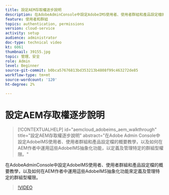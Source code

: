 ```yaml
---
title: 設定AEM存取權逐步說明
description: 在AdobeAdminConsole中設定AdobeIMS使用者、使用者群組和產品設定檔的概要教學，以及如何在AEM作者中運用這些AdobeIMS抽象化功能來定義及管理特定的群組型權限。
feature: 使用者和群組
topics: authentication, permissions
version: cloud-service
activity: setup
audience: administrator
doc-type: technical video
kt: 6061
thumbnail: 39155.jpg
topic: 管理、安全
role: Admin
level: Beginner
source-git-commit: b0bca57676813bd353213b4808f99c463272de85
workflow-type: tm+mt
source-wordcount: '120'
ht-degree: 2%

---
```



# 設定AEM存取權逐步說明

>[!CONTEXTUALHELP]
>id="aemcloud_adobeims_aem_walkthrough"
>title="設定AEM存取權逐步說明"
>abstract="在Adobe Admin Console中設定AdobeIMS使用者、使用者群組和產品設定檔的概要教學，以及如何在AEM作者中運用這些AdobeIMS抽象化功能，以定義及管理特定的群組型權限。"

在AdobeAdminConsole中設定AdobeIMS使用者、使用者群組和產品設定檔的概要教學，以及如何在AEM作者中運用這些AdobeIMS抽象化功能來定義及管理特定的群組型權限。

>[!VIDEO](https://video.tv.adobe.com/v/39155/?quality=12&learn=on)
